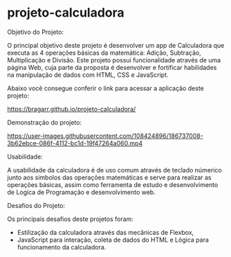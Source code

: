 # projeto-calculadora

Objetivo do Projeto:

O principal objetivo deste projeto é desenvolver um app de Calculadora que executa as 4 operações básicas da matemática: Adição, Subtração, Multiplicação e Divisão. Este projeto possui funcionalidade através de uma página Web, cuja parte da proposta é desenvolver e fortificar habilidades na manipulação de dados com HTML, CSS e JavaScript.

Abaixo você consegue conferir o link para acessar a aplicação deste projeto:

https://bragarr.github.io/projeto-calculadora/ 

Demonstração do projeto:

https://user-images.githubusercontent.com/108424896/186737008-3b62ebce-086f-4112-bc1d-19f47264a060.mp4

Usabilidade: 

A usabilidade da calculadora é de uso comum através de teclado númerico junto aos simbolos das operações matemáticas e serve para realizar as operações básicas, assim como ferramenta de estudo e desenvolvimento de Logíca de Programação e desenvolvimento web.

Desafios do Projeto:

Os principais desafios deste projetos foram:

- Estilização da calculadora através das mecânicas de Flexbox,
- JavaScript para interação, coleta de dados do HTML e Lógica para funcionamento da calculadora.
